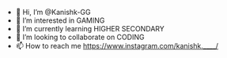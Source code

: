- 👋 Hi, I’m @Kanishk-GG
- 👀 I’m interested in GAMING
- 🌱 I’m currently learning HIGHER SECONDARY
- 💞️ I’m looking to collaborate on CODING
- 📫 How to reach me https://www.instagram.com/kanishk.____/

<!---
Kanishk-GG/Kanishk-GG is a ✨ special ✨ repository because its `README.md` (this file) appears on your GitHub profile.
You can click the Preview link to take a look at your changes.
--->
